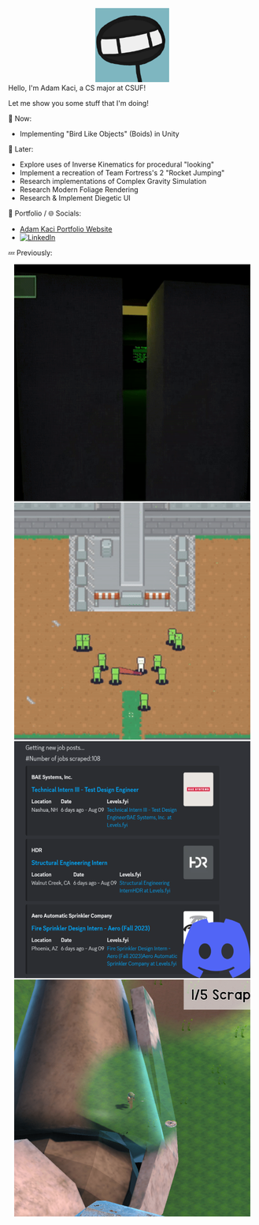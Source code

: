 <div align="center">
<img src="Images/Stickguy.png" width="150">
</div>
Hello, I'm Adam Kaci, a CS major at CSUF!

Let me show you some stuff that I'm doing!

:speech_balloon: Now:
- Implementing "Bird Like Objects" (Boids) in Unity

:thought_balloon: Later:
- Explore uses of Inverse Kinematics for procedural "looking"
- Implement a recreation of Team Fortress's 2 "Rocket Jumping"
- Research implementations of Complex Gravity Simulation
- Research Modern Foliage Rendering
- Research & Implement Diegetic UI

📝 Portfolio / 🌐 Socials:
- <a href = "https://adamkaciportfolio.myportfolio.com/work"> Adam Kaci Portfolio Website</a> </br>
- [![LinkedIn](https://img.shields.io/badge/-LinkedIn-0077B5?style=flat&logo=linkedin&logoColor=white)](https://www.linkedin.com/in/adam-kaci-70694a24b/) </br>

:zzz: Previously:
</br>
<div align="center">
  <a href="https://stickguy101.itch.io/disquietude"><img src="Images/Disquietude.gif" width="480"></a>
  <a href="https://github.com/Adam101k/2-The-Vault"><img src="Images/ToTheVault.gif" width="480"></a> </br>
  <a href="https://github.com/Adam101k/Internship-Discord-Bot"><img src="Images/DiscordBot.png"></a>
  <a href="https://github.com/Adam101k/Unity-Shipment"><img src="Images/Shipment.png"></a></br>
</br>
</div>
